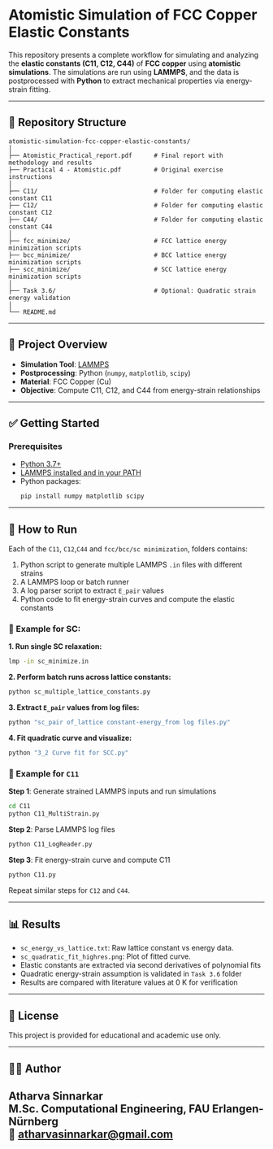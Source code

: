 # Atomistic Simulation of FCC Copper Elastic Constants

This repository presents a complete workflow for simulating and analyzing the **elastic constants (C11, C12, C44)** of **FCC copper** using **atomistic simulations**. The simulations are run using **LAMMPS**, and the data is postprocessed with **Python** to extract mechanical properties via energy-strain fitting.

---

## 📁 Repository Structure

```text
atomistic-simulation-fcc-copper-elastic-constants/
│
├── Atomistic_Practical_report.pdf      # Final report with methodology and results
├── Practical 4 - Atomistic.pdf         # Original exercise instructions
│
├── C11/                                # Folder for computing elastic constant C11
├── C12/                                # Folder for computing elastic constant C12
├── C44/                                # Folder for computing elastic constant C44
│
├── fcc_minimize/                       # FCC lattice energy minimization scripts
├── bcc_minimize/                       # BCC lattice energy minimization scripts
├── scc_minimize/                       # SCC lattice energy minimization scripts
│
├── Task 3.6/                           # Optional: Quadratic strain energy validation
│
└── README.md
```

---

## 📘 Project Overview

- **Simulation Tool**: [LAMMPS](https://www.lammps.org)
- **Postprocessing**: Python (`numpy`, `matplotlib`, `scipy`)
- **Material**: FCC Copper (Cu)
- **Objective**: Compute C11, C12, and C44 from energy-strain relationships

---

## ✅ Getting Started

### Prerequisites

- [Python 3.7+](https://www.python.org/)
- [LAMMPS installed and in your PATH](https://lammps.org/)
- Python packages:
  ```bash
  pip install numpy matplotlib scipy
  ```

---

## 🧪 How to Run

Each of the `C11`, `C12`,`C44` and `fcc/bcc/sc minimization`, folders contains:

1. Python script to generate multiple LAMMPS `.in` files with different strains  
2. A LAMMPS loop or batch runner  
3. A log parser script to extract `E_pair` values  
4. Python code to fit energy-strain curves and compute the elastic constants

### 🔄 Example for SC:

**1. Run single SC relaxation:**
```bash
lmp -in sc_minimize.in
```

**2. Perform batch runs across lattice constants:**
```bash
python sc_multiple_lattice_constants.py
```

**3. Extract `E_pair` values from log files:**
```bash
python "sc_pair of_lattice constant-energy_from log files.py"
```

**4. Fit quadratic curve and visualize:**
```bash
python "3_2 Curve fit for SCC.py"
```

### 🔄 Example for `C11`

**Step 1**: Generate strained LAMMPS inputs and run simulations  
```bash
cd C11
python C11_MultiStrain.py
```

**Step 2**: Parse LAMMPS log files  
```bash
python C11_LogReader.py
```

**Step 3**: Fit energy-strain curve and compute C11  
```bash
python C11.py
```

Repeat similar steps for `C12` and `C44`.

---

## 📊 Results

- `sc_energy_vs_lattice.txt`: Raw lattice constant vs energy data.
- `sc_quadratic_fit_highres.png`: Plot of fitted curve.
- Elastic constants are extracted via second derivatives of polynomial fits
- Quadratic energy-strain assumption is validated in `Task 3.6` folder
- Results are compared with literature values at 0 K for verification

---

## 🧾 License

This project is provided for educational and academic use only.

---

## 👨‍💻 Author

**Atharva Sinnarkar**  
M.Sc. Computational Engineering, FAU Erlangen-Nürnberg  
📧 [atharvasinnarkar@gmail.com](mailto:atharvasinnarkar@gmail.com)
---
